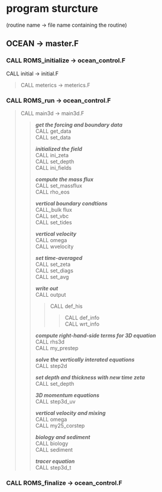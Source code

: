 # program sturcture  

(routine name -> file name containing the routine)

## OCEAN -> master.F

### CALL ROMS_initialize -> ocean_control.F

CALL initial -> initial.F

> CALL meterics -> meterics.F

### CALL ROMS_run -> ocean_control.F

> CALL main3d -> main3d.F
>> ***get the forcing and boundary data***  
>> CALL get_data  
>> CALL set_data  
>>
>> ***initialized the field***  
>> CALL ini_zeta  
>> CALL set_depth  
>> CALL ini_fields  
>>
>> ***compute the mass flux***  
>> CALL set_massflux  
>> CALL rho_eos  
>>
>> ***vertical boundary condtions***  
>> CALL_bulk flux  
>> CALL set_vbc  
>> CALL set_tides  
>>
>> ***vertical velocity***  
>> CALL omega  
>> CALL wvelocity  
>>
>> ***set time-averaged***  
>> CALL set_zeta  
>> CALL set_diags  
>> CALL set_avg  
>>
>> ***write out***  
>> CALL output  
>>> CALL def_his  
>>>> CALL def_info  
>>>> CALL wrt_info  
>>
>>***compute right-hand-side terms for 3D equation***  
>> CALL rhs3d  
>> CALL my_prestep  
>>
>> ***solve the vertically interated equations***  
>> CALL step2d  
>>
>> ***set depth and thickness with new time zeta***  
>> CALL set_depth  
>>
>> ***3D momentum equations***  
>> CALL step3d_uv  
>>
>> ***vertical velocity and mixing***  
>> CALL omega  
>> CALL my25_corstep  
>>
>> ***biology and sediment***  
>> CALL biology  
>> CALL sediment  
>>
>> ***tracer equation***  
>> CALL step3d_t  
>>
### CALL ROMS_finalize -> ocean_control.F
>
